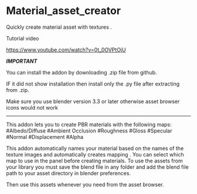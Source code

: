 # Material_asset_creator
Quickly create material asset with textures .

Tutorial video 

https://www.youtube.com/watch?v=0t_0OVPtOjU

*****************************IMPORTANT*****************************

You can install the addon by downloading .zip file from github.

IF it did not show installation then install only the .py file after extracting from .zip.

Make sure you use blender version 3.3 or later otherwise asset browser icons would not work

**********************************************************

This addon lets you to create PBR materials with the following maps:
#Albedo/Diffuse
#Ambient Occlusion
#Roughness
#Gloss
#Specular
#Normal
#Displacement
#Alpha

This addon automatically names your material based on the names of the texture images and automatically creates mapping . 
You can select which map to use in the panel before creating materials.
To use the assets from your library you must save the blend file in any folder and add the blend file path to your
asset directory in blender preferences.

Then use this assets whenever you need from the asset browser.

